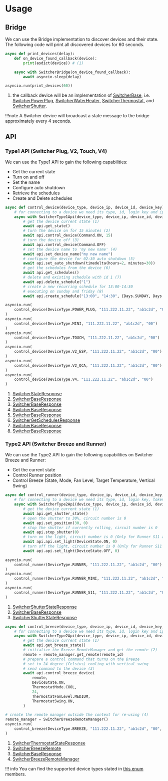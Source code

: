 
# Usage

## Bridge

We can use the Bridge implementation to discover devices and their state.
The following code will print all discovered devices for 60 seconds.

```python
async def print_devices(delay):
    def on_device_found_callback(device):
        print(asdict(device)) # (1)

    async with SwitcherBridge(on_device_found_callback):
        await asyncio.sleep(delay)

asyncio.run(print_devices(60))
```

1. the callback device will be an implementation of [SwitcherBase](./codedocs.md#src.aioswitcher.device.SwitcherBase),
    i.e. [SwitcherPowerPlug](./codedocs.md#src.aioswitcher.device.SwitcherPowerPlug),
    [SwitcherWaterHeater](./codedocs.md#src.aioswitcher.device.SwitcherWaterHeater),
    [SwitcherThermostat](./codedocs.md#src.aioswitcher.device.SwitcherThermostat), and
    [SwitcherShutter](./codedocs.md#src.aioswitcher.device.SwitcherShutter).

!!!note
    A Switcher device will broadcast a state message to the bridge approximately every 4 seconds.

## API

### Type1 API (Switcher Plug, V2, Touch, V4)

We can use the Type1 API to gain the following capabilities:

- Get the current state
- Turn on and off
- Set the name
- Configure auto shutdown
- Retrieve the schedules
- Create and Delete schedules

```python
async def control_device(device_type, device_ip, device_id, device_key) :
    # for connecting to a device we need its type, id, login key and ip address
    async with SwitcherType1Api(device_type, device_ip, device_id, device_key) as api:
        # get the device current state (1)
        await api.get_state()
        # turn the device on for 15 minutes (2)
        await api.control_device(Command.ON, 15)
        # turn the device off (3)
        await api.control_device(Command.OFF)
        # set the device name to 'my new name' (4)
        await api.set_device_name("my new name")
        # configure the device for 02:30 auto shutdown (5)
        await api.set_auto_shutdown(timedelta(hours=2, minutes=30))
        # get the schedules from the device (6)
        await api.get_schedules()
        # delete and existing schedule with id 1 (7)
        await api.delete_schedule("1")
        # create a new recurring schedule for 13:00-14:30
        # executing on sunday and friday (8)
        await api.create_schedule("13:00", "14:30", {Days.SUNDAY, Days.FRIDAY})

asyncio.run(
    control_device(DeviceType.POWER_PLUG, "111.222.11.22", "ab1c2d", "00")
)
asyncio.run(
    control_device(DeviceType.MINI, "111.222.11.22", "ab1c2d", "00")
)
asyncio.run(
    control_device(DeviceType.TOUCH, "111.222.11.22", "ab1c2d", "00")
)
asyncio.run(
    control_device(DeviceType.V2_ESP, "111.222.11.22", "ab1c2d", "00")
)
asyncio.run(
    control_device(DeviceType.V2_QCA, "111.222.11.22", "ab1c2d", "00")
)
asyncio.run(
    control_device(DeviceType.V4, "111.222.11.22", "ab1c2d", "00")
)
```

1. [SwitcherStateResponse](./codedocs.md#src.aioswitcher.api.messages.SwitcherStateResponse)
2. [SwitcherBaseResponse](./codedocs.md#src.aioswitcher.api.messages.SwitcherBaseResponse)
3. [SwitcherBaseResponse](./codedocs.md#src.aioswitcher.api.messages.SwitcherBaseResponse)
4. [SwitcherBaseResponse](./codedocs.md#src.aioswitcher.api.messages.SwitcherBaseResponse)
5. [SwitcherBaseResponse](./codedocs.md#src.aioswitcher.api.messages.SwitcherBaseResponse)
6. [SwitcherGetSchedulesResponse](./codedocs.md#src.aioswitcher.api.messages.SwitcherGetSchedulesResponse)
7. [SwitcherBaseResponse](./codedocs.md#src.aioswitcher.api.messages.SwitcherBaseResponse)
8. [SwitcherBaseResponse](./codedocs.md#src.aioswitcher.api.messages.SwitcherBaseResponse)

### Type2 API (Switcher Breeze and Runner)

We can use the Type2 API to gain the following capabilities on Switcher Breeze and Runner:

- Get the current state
- Control Runner position
- Control Breeze (State, Mode, Fan Level, Target Temperature, Vertical Swing)

```python
async def control_runner(device_type, device_ip, device_id, device_key, token) :
    # for connecting to a device we need its type, id, login key, token and ip address
    async with SwitcherType2Api(device_type, device_ip, device_id, device_key, token) as api:
        # get the device current state (1)
        await api.get_shutter_state()
        # open the shutter to 30%, circuit number is 0
        await api.set_position(30, 0)
        # stop the shutter if currently rolling, circuit number is 0
        await api.stop_shutter(0)
        # turn on the light, circuit number is 0 (Only for Runner S11 and Runner S12)
        await api.api.set_light(DeviceState.ON, 0)
        # turn off the light, circuit number is 0 (Only for Runner S11 and Runner S12)
        await api.api.set_light(DeviceState.OFF, 0)

asyncio.run(
    control_runner(DeviceType.RUNNER, "111.222.11.22", "ab1c2d", "00")
)
asyncio.run(
    control_runner(DeviceType.RUNNER_MINI, "111.222.11.22", "ab1c2d", "00")
)
asyncio.run(
    control_runner(DeviceType.RUNNER_S11, "111.222.11.22", "ab1c2d", "00", "zvVvd7JxtN7CgvkD1Psujw==")
)
```

1. [SwitcherShutterStateResponse](./codedocs.md#src.aioswitcher.api.messages.SwitcherShutterStateResponse)
2. [SwitcherBaseResponse](./codedocs.md#src.aioswitcher.api.messages.SwitcherBaseResponse)
3. [SwitcherShutterStateResponse](./codedocs.md#src.aioswitcher.api.messages.SwitcherShutterStateResponse)

```python
async def control_breeze(device_type, device_ip, device_id, device_key, remote_manager, remote_id) :
    # for connecting to a device we need its type, id, login key and ip address
    async with SwitcherType2Api(device_type, device_ip, device_id, device_key) as api:
        # get the device current state (1)
        await api.get_breeze_state()
        # initialize the Breeze RemoteManager and get the remote (2)
        remote = remote_manager.get_remote(remote_id)
        # prepare a control command that turns on the Breeze
        # set to 24 degree (Celsius) cooling with vertical swing
        # send command to the device (3)
        await api.control_breeze_device(
            remote,
            DeviceState.ON,
            ThermostatMode.COOL,
            24,
            ThermostatFanLevel.MEDIUM,
            ThermostatSwing.ON,
        )

# create the remote manager outside the context for re-using (4)
remote_manager = SwitcherBreezeRemoteManager()
asyncio.run(
    control_breeze(DeviceType.BREEZE, "111.222.11.22", "ab1c2d", "00", remote_manager, "DLK65863")
)
```

1. [SwitcherThermostatStateResponse](./codedocs.md#src.aioswitcher.api.messages.SwitcherThermostatStateResponse)
2. [SwitcherBreezeRemote](./codedocs.md#src.aioswitcher.api.messages.SwitcherBreezeRemote)
3. [SwitcherBaseResponse](./codedocs.md#src.aioswitcher.api.messages.SwitcherBaseResponse)
4. [SwitcherBreezeRemoteManager](./codedocs.md#src.aioswitcher.api.SwitcherBreezeRemoteManager)

!!! info
    You can find the supported device types stated in [this enum](./codedocs.md#src.aioswitcher.device.DeviceType) members.
